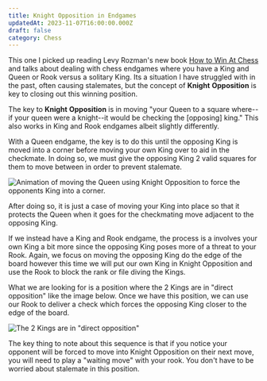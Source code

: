 ```yaml
---
title: Knight Opposition in Endgames
updatedAt: 2023-11-07T16:00:00.000Z
draft: false
category: Chess
---
```


This one I picked up reading Levy Rozman's new book [How to Win At Chess](https://www.goodreads.com/en/book/show/125107160 "How to Win at Chess") and talks about dealing with chess endgames where you have a King and Queen or Rook versus a solitary King. Its a situation I have struggled with in the past, often causing stalemates, but the concept of **Knight** **Opposition** is key to closing out this winning position.

The key to **Knight** **Opposition** is in moving "your Queen to a square where--if your queen were a knight--it would be checking the \[opposing] king." This also works in King and Rook endgames albeit slightly differently.

With a Queen endgame, the key is to do this until the opposing King is moved into a corner before moving your own King over to aid in the checkmate. In doing so, we must give the opposing King 2 valid squares for them to move between in order to prevent stalemate.

![Animation of moving the Queen using Knight Opposition to force the opponents King into a corner.](/public/assets/assets/phpT8ccC9.gif "Animation courtesy of Chess.com")

After doing so, it is just a case of moving your King into place so that it protects the Queen when it goes for the checkmating move adjacent to the opposing King.

If we instead have a King and Rook endgame, the process is a involves your own King a bit more since the opposing King poses more of a threat to your Rook. Again, we focus on moving the opposing King do the edge of the board however this time we will put our own King in Knight Opposition and use the Rook to block the rank or file diving the Kings.

What we are looking for is a position where the 2 Kings are in "direct opposition" like the image below. Once we have this position, we can use our Rook to deliver a check which forces the opposing King closer to the edge of the board.

![The 2 Kings are in "direct opposition"](/public/assets/assets/phpmfJBKr.png "Image courtesy of Chess.com")

The key thing to note about this sequence is that if you notice your opponent will be forced to move into Knight Opposition on their next move, you will need to play a "waiting move" with your rook. You don't have to be worried about stalemate in this position.
